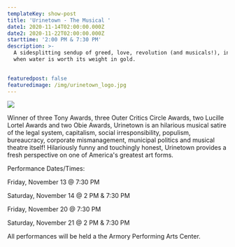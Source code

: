 ```yaml
---
templateKey: show-post
title: 'Urinetown - The Musical '
date1: 2020-11-14T02:00:00.000Z
date2: 2020-11-22T02:00:00.000Z
starttime: '2:00 PM & 7:30 PM'
description: >-
  A sidesplitting sendup of greed, love, revolution (and musicals!), in a time
  when water is worth its weight in gold.

   
featuredpost: false
featuredimage: /img/urinetown_logo.jpg
---
```

![](/img/urinetown_logo.jpg)

Winner of three Tony Awards, three Outer Critics Circle Awards, two Lucille Lortel Awards and two Obie Awards, Urinetown is an hilarious musical satire of the legal system, capitalism, social irresponsibility, populism, bureaucracy, corporate mismanagement, municipal politics and musical theatre itself! Hilariously funny and touchingly honest, Urinetown provides a fresh perspective on one of America's greatest art forms.

Performance Dates/Times:

Friday, November 13 @ 7:30 PM 

Saturday, November 14 @ 2 PM & 7:30 PM

Friday, November 20 @ 7:30 PM

Saturday, November 21 @ 2 PM  & 7:30 PM

All performances will be held a the Armory Performing Arts Center.
